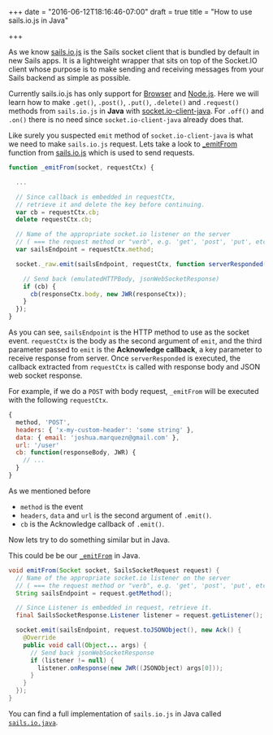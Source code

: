 +++
date = "2016-06-12T18:16:46-07:00"
draft = true
title = "How to use sails.io.js in Java"

+++

As we know [sails.io.js](https://github.com/balderdashy/sails.io.js) is the
Sails socket client that is bundled by default in new Sails apps. It is a
lightweight wrapper that sits on top of the Socket.IO client whose purpose is
to make sending and receiving messages from your Sails backend as simple as
possible.

Currently sails.io.js has only support for
[Browser](https://github.com/balderdashy/sails.io.js#for-the-browser) and
[Node.js](https://github.com/balderdashy/sails.io.js#for-nodejs). Here we will
learn how to make `.get()`, `.post()`, `.put()`, `.delete()` and `.request()`
methods from `sails.io.js` in **Java** with [socket.io-client-java](https://github.com/socketio/socket.io-client-java).
For `.off()` and `.on()` there is no need since `socket.io-client-java`
already does that.

Like surely you suspected `emit` method of `socket.io-client-java` is what we need
to make `sails.io.js` request. Lets take a look to
[_emitFrom](https://github.com/balderdashy/sails.io.js/blob/master/sails.io.js#L573) function from
[sails.io.js](https://github.com/balderdashy/sails.io.js/blob/master/sails.io.js) which is used to send requests.

```javascript
function _emitFrom(socket, requestCtx) {

  ...

  // Since callback is embedded in requestCtx,
  // retrieve it and delete the key before continuing.
  var cb = requestCtx.cb;
  delete requestCtx.cb;

  // Name of the appropriate socket.io listener on the server
  // ( === the request method or "verb", e.g. 'get', 'post', 'put', etc. )
  var sailsEndpoint = requestCtx.method;

  socket._raw.emit(sailsEndpoint, requestCtx, function serverResponded(responseCtx) {

    // Send back (emulatedHTTPBody, jsonWebSocketResponse)
    if (cb) {
      cb(responseCtx.body, new JWR(responseCtx));
    }
  });
}
```

As you can see, `sailsEndpoint` is the HTTP method to use as the socket event.
`requestCtx` is the body as the second argument of `emit`, and the third
parameter passed to `emit` is the  **Acknowledge callback**, a key parameter to
receive response from server. Once ``serverResponded`` is executed, the callback
extracted from `requestCtx` is called with response body and JSON web socket
response.

For example, if we do a `POST` with body request, `_emitFrom` will be executed
with the following `requestCtx`.

```javascript
{
  method, 'POST',
  headers: { 'x-my-custom-header': 'some string' },
  data: { email: 'joshua.marquezn@gmail.com' },
  url: '/user'
  cb: function(responseBody, JWR) {
    // ...
  }
}
```

As we mentioned before

* `method` is the event
* `headers`, `data` and `url` is the second argument of `.emit()`.
* `cb` is the Acknowledge callback of `.emit()`.

Now lets try to do something similar but in Java.

This could be be our [`_emitFrom`](https://github.com/balderdashy/sails.io.js/blob/master/sails.io.js#L573) in Java.

```java
void emitFrom(Socket socket, SailsSocketRequest request) {
  // Name of the appropriate socket.io listener on the server
  // ( === the request method or "verb", e.g. 'get', 'post', 'put', etc. )
  String sailsEndpoint = request.getMethod();

  // Since Listener is embedded in request, retrieve it.
  final SailsSocketResponse.Listener listener = request.getListener();

  socket.emit(sailsEndpoint, request.toJSONObject(), new Ack() {
    @Override
    public void call(Object... args) {
      // Send back jsonWebSocketResponse
      if (listener != null) {
        listener.onResponse(new JWR((JSONObject) args[0]));
      }
    }
  });
}
```

You can find a full implementation of `sails.io.js` in Java called [`sails.io.java`](https://github.com/joshuamarquez/sails.io.java).
